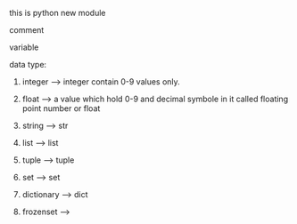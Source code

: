 this is python new module

comment

variable

data type:
1. integer --> integer contain 0-9 values only.
2. float --> a value which hold 0-9 and decimal symbole in it
called           floating point number or float

3. string --> str
4. list --> list
5. tuple --> tuple
6. set --> set
7. dictionary --> dict
8. frozenset -->